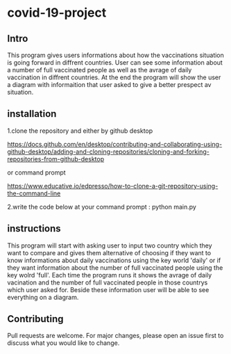 # covid-19-project

## Intro
This program gives users informations about how the vaccinations situation is going forward
in diffrent countries. User can see some information about a number of full
vaccinated people as well as the avrage of daily vaccination in diffrent countries.
At the end the program will show the user a diagram with informaition that user asked 
to give a better prespect av situation.

## installation
1.clone the repository and either by github desktop 

https://docs.github.com/en/desktop/contributing-and-collaborating-using-github-desktop/adding-and-cloning-repositories/cloning-and-forking-repositories-from-github-desktop 

or command prompt 

https://www.educative.io/edpresso/how-to-clone-a-git-repository-using-the-command-line

2.write the code below at your command prompt : python main.py

## instructions
This program will start with asking user to input two country which they want to compare and gives them alternative of choosing if they want to know informations about daily
vaccinations using the key world 'daily' or if they want information about the number of full vaccinated people using the key wolrd 'full'.
Each time the program runs it shows the avrage of daily vacination and the number of full vaccinated people in those countrys which user asked for. Beside these information
user will be able to see everything on a diagram.

## Contributing
Pull requests are welcome. For major changes, please open an issue first to discuss what you would like to change.
